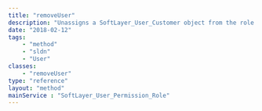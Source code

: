 ```yaml
---
title: "removeUser"
description: "Unassigns a SoftLayer_User_Customer object from the role. "
date: "2018-02-12"
tags:
    - "method"
    - "sldn"
    - "User"
classes:
    - "removeUser"
type: "reference"
layout: "method"
mainService : "SoftLayer_User_Permission_Role"
---
```


